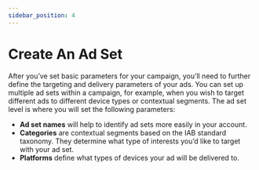 ```yaml
---
sidebar_position: 4
---
```


# Create An Ad Set

After you’ve set basic parameters for your campaign, you’ll need to further define the targeting and delivery parameters of your ads. You can set up multiple ad sets within a campaign, for example, when you wish to target different ads to different device types or contextual segments. The ad set level is where you will set the following parameters:

- **Ad set names** will help to identify ad sets more easily in your account.
- **Categories** are contextual segments based on the IAB standard taxonomy. They determine what type of interests you’d like to target with your ad set.
- **Platforms** define what types of devices your ad will be delivered to.
